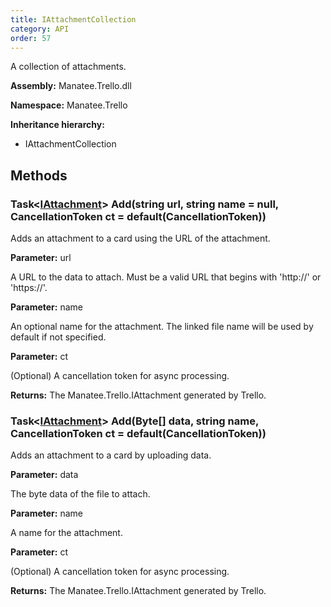 ```yaml
---
title: IAttachmentCollection
category: API
order: 57
---
```


A collection of attachments.

**Assembly:** Manatee.Trello.dll

**Namespace:** Manatee.Trello

**Inheritance hierarchy:**

- IAttachmentCollection

## Methods

### Task&lt;[IAttachment](../IAttachment#iattachment)&gt; Add(string url, string name = null, CancellationToken ct = default(CancellationToken))

Adds an attachment to a card using the URL of the attachment.

**Parameter:** url

A URL to the data to attach. Must be a valid URL that begins with &#39;http://&#39; or &#39;https://&#39;.

**Parameter:** name

An optional name for the attachment. The linked file name will be used by default if not specified.

**Parameter:** ct

(Optional) A cancellation token for async processing.

**Returns:** The Manatee.Trello.IAttachment generated by Trello.

### Task&lt;[IAttachment](../IAttachment#iattachment)&gt; Add(Byte[] data, string name, CancellationToken ct = default(CancellationToken))

Adds an attachment to a card by uploading data.

**Parameter:** data

The byte data of the file to attach.

**Parameter:** name

A name for the attachment.

**Parameter:** ct

(Optional) A cancellation token for async processing.

**Returns:** The Manatee.Trello.IAttachment generated by Trello.


